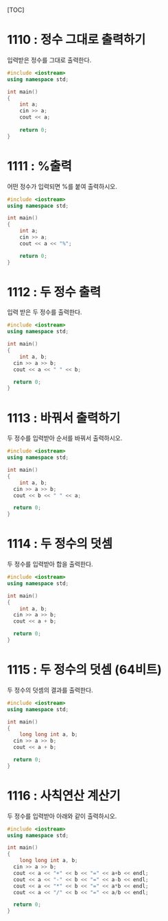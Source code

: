 [TOC]

# 1110 : 정수 그대로 출력하기

입력받은 정수를 그대로 출력한다.

```c++
#include <iostream>
using namespace std;  

int main() 
{
	int a;
	cin >> a;
 	cout << a;
   
 	return 0;
}
```

# 1111 : %출력

어떤 정수가 입력되면 %를 붙여 출력하시오.

```c++
#include <iostream>
using namespace std;  

int main() 
{
	int a;
	cin >> a;
 	cout << a << "%";

 	return 0;
}
```

# 1112 : 두 정수 출력

입력 받은 두 정수를 출력한다.

``` c++
#include <iostream>
using namespace std;  

int main() 
{
	int a, b;
  cin >> a >> b;
  cout << a << " " << b;

  return 0;
}
```

# 1113 : 바꿔서 출력하기

두 정수를 입력받아 순서를 바꿔서 출력하시오.

``` c++
#include <iostream>
using namespace std;  

int main() 
{
	int a, b;
  cin >> a >> b;
  cout << b << " " << a;

  return 0;
}
```

# 1114 : 두 정수의 덧셈 

두 정수를 입력받아 합을 출력한다.

``` c++
#include <iostream>
using namespace std;  

int main() 
{
	int a, b;
  cin >> a >> b;
  cout << a + b;

  return 0;
}
```

# 1115 : 두 정수의 덧셈 (64비트) 

두 정수의 덧셈의 결과를 출력한다.

``` c++
#include <iostream>
using namespace std;  

int main() 
{
	long long int a, b;
  cin >> a >> b;
  cout << a + b;

  return 0;
}
```

# 1116 : 사칙연산 계산기 

두 정수를 입력받아 아래와 같이 출력하시오.

``` c++
#include <iostream>
using namespace std;  

int main() 
{
	long long int a, b;
  cin >> a >> b;
  cout << a << "+" << b << "=" << a+b << endl;
  cout << a << "-" << b << "=" << a-b << endl;
  cout << a << "*" << b << "=" << a*b << endl;
  cout << a << "/" << b << "=" << a/b << endl;

  return 0;
}
```
